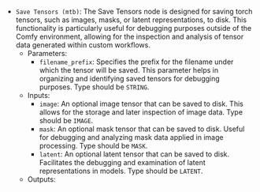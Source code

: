 - `Save Tensors (mtb)`: The Save Tensors node is designed for saving torch tensors, such as images, masks, or latent representations, to disk. This functionality is particularly useful for debugging purposes outside of the Comfy environment, allowing for the inspection and analysis of tensor data generated within custom workflows.
    - Parameters:
        - `filename_prefix`: Specifies the prefix for the filename under which the tensor will be saved. This parameter helps in organizing and identifying saved tensors for debugging purposes. Type should be `STRING`.
    - Inputs:
        - `image`: An optional image tensor that can be saved to disk. This allows for the storage and later inspection of image data. Type should be `IMAGE`.
        - `mask`: An optional mask tensor that can be saved to disk. Useful for debugging and analyzing mask data applied in image processing. Type should be `MASK`.
        - `latent`: An optional latent tensor that can be saved to disk. Facilitates the debugging and examination of latent representations in models. Type should be `LATENT`.
    - Outputs:
